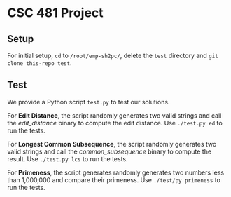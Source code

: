# CSC 481 Project

## Setup
For initial setup, `cd` to `/root/emp-sh2pc/`,
delete the `test` directory and `git clone this-repo test`.

## Test
We provide a Python script `test.py` to test our solutions.

For **Edit Distance**, the script randomly generates two valid strings
and call the *edit_distance* binary to compute the edit distance.
Use `./test.py ed` to run the tests.

For **Longest Common Subsequence**, the script randomly generates two
valid strings and call the *common_subsequence* binary to compute the result.
Use `./test.py lcs` to run the tests.

For **Primeness**, the script generates randomly generates two numbers
less than 1,000,000 and compare their primeness.
Use `./test/py primeness` to run the tests.
